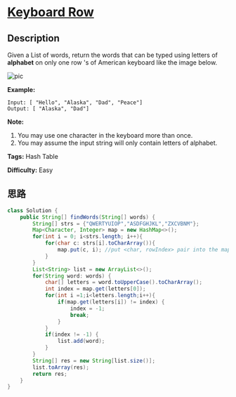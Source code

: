 # [Keyboard Row][title]

## Description

Given a List of words, return the words that can be typed using letters of
**alphabet** on only one row 's of American keyboard like the image below.

![pic](https://assets.leetcode.com/uploads/2018/10/12/keyboard.png)

**Example:**

```
Input: [ "Hello", "Alaska", "Dad", "Peace"]
Output: [ "Alaska", "Dad"]
```

**Note:**

1. You may use one character in the keyboard more than once.
2. You may assume the input string will only contain letters of alphabet.

**Tags:** Hash Table

**Difficulty:** Easy

## 思路

``` java
class Solution {
    public String[] findWords(String[] words) {
        String[] strs = {"QWERTYUIOP","ASDFGHJKL","ZXCVBNM"};
        Map<Character, Integer> map = new HashMap<>();
        for(int i = 0; i<strs.length; i++){
            for(char c: strs[i].toCharArray()){
                map.put(c, i); //put <char, rowIndex> pair into the map
            }
        }
        List<String> list = new ArrayList<>();
        for(String word: words) {
            char[] letters = word.toUpperCase().toCharArray();
            int index = map.get(letters[0]);
            for(int i =1;i<letters.length;i++){
                if(map.get(letters[i]) != index) {
                    index = -1;
                    break;
                }
            }
            if(index != -1) {
                list.add(word);
            }
        }
        String[] res = new String[list.size()];
        list.toArray(res);
        return res;
    }
}
```

[title]: https://leetcode.com/problems/keyboard-row
